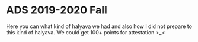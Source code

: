 # ADS 2019-2020 Fall
Here you can what kind of halyava we had and also how I did not prepare to this kind of halyava.
We could get 100+ points for attestation >_<
